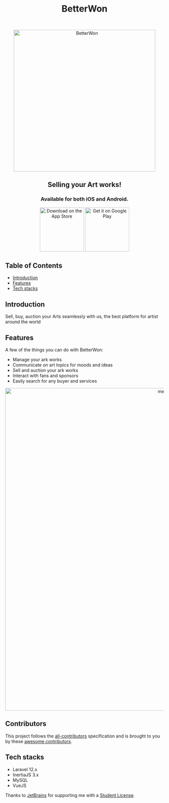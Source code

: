 <h1 align="center"> BetterWon </h1> <br>
<p align="center">
  <a href="https://BetterWon.co/">
    <img alt="BetterWon" title="BetterWon" src="https://i.imgur.com/qAazBjS.jpeg" width="450">
  </a>
</p>

<h2 align="center">
  Selling your Art works!
</h2>
<h3 align="center">
  Available for both iOS and Android.
</h3>

<p align="center">
  <a>
    <img alt="Download on the App Store" title="App Store" src="http://i.imgur.com/0n2zqHD.png" width="140">
  </a>

  <a>
    <img alt="Get it on Google Play" title="Google Play" src="http://i.imgur.com/mtGRPuM.png" width="140">
  </a>
</p>

## Table of Contents

- [Introduction](#introduction)
- [Features](#features)
- [Tech stacks](#tech-stacks)

## Introduction
Sell, buy, auction your Arts seamlessly with us, the best platform for artist around the world

## Features

A few of the things you can do with BetterWon:

* Manage your ark works
* Communicate on art topics for moods and ideas
* Sell and auction your ark works 
* Interact with fans and sponsors
* Easily search for any buyer and services

<p align="center">
  <img src="https://cdn.pixabay.com/photo/2016/03/22/09/08/online-store-1272390_1280.png" width=1024 alt="merchants">
</p>

## Contributors

This project follows the [all-contributors](https://github.com/nanxy-tran/) specification and is brought to you by these [awesome contributors](./CONTRIBUTORS.md).

## Tech stacks
- Laravel 12.x
- InertiaJS 3.x
- MySQL
- VueJS

Thanks to [JetBrains](https://www.jetbrains.com) for supporting me with a [Student License](https://www.jetbrains.com/buy/opensource).
